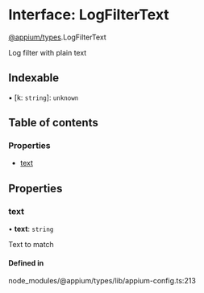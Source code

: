 # Interface: LogFilterText

[@appium/types](../modules/appium_types.md).LogFilterText

Log filter with plain text

## Indexable

▪ [k: `string`]: `unknown`

## Table of contents

### Properties

- [text](appium_types.LogFilterText.md#text)

## Properties

### text

• **text**: `string`

Text to match

#### Defined in

node_modules/@appium/types/lib/appium-config.ts:213
